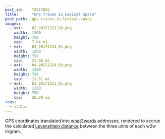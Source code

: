 ```yaml
---
post_id:    Y2017005
title:      "GPS Traces in Lexical Space"
post_path:  gps-traces-in-lexical-space
images:
  - ext:    02_20171223_00.png
    width:  1200
    height: 750
    cap:    7.04 mi.
  - ext:    03_20171224_04.png
    width:  1200
    height: 750
    cap:    21.38 mi.
  - ext:    04_20171224_00.png
    width:  1200
    height: 750
    cap:    11.51 mi.
  - ext:    01_20171223_01.png
    width:  1200
    height: 750
    cap:    26.29 mi.
tags:
  - static
---
```

GPS coordinates translated into [what3words](https://what3words.com/) addresses, rendered to accrue the calculated [Levenshtein distance](https://en.wikipedia.org/wiki/Levenshtein_distance) between the three units of each w3w trigram.